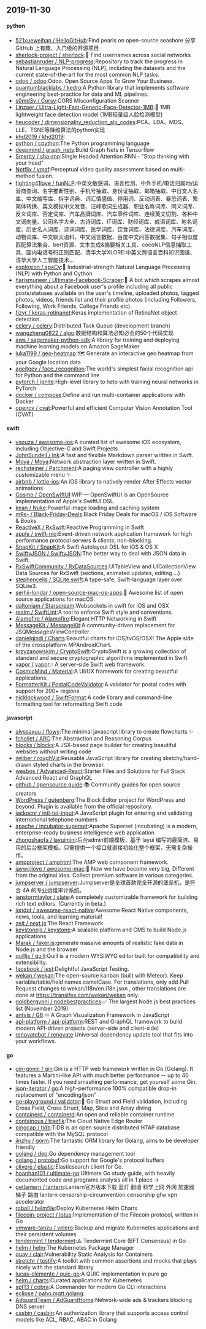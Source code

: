 ## 2019-11-30

#### python
* [521xueweihan / HelloGitHub](https://github.com/521xueweihan/HelloGitHub):Find pearls on open-source seashore 分享 GitHub 上有趣、入门级的开源项目
* [sherlock-project / sherlock](https://github.com/sherlock-project/sherlock):🔎
Find usernames across social networks
* [sebastianruder / NLP-progress](https://github.com/sebastianruder/NLP-progress):Repository to track the progress in Natural Language Processing (NLP), including the datasets and the current state-of-the-art for the most common NLP tasks.
* [odoo / odoo](https://github.com/odoo/odoo):Odoo. Open Source Apps To Grow Your Business.
* [quantumblacklabs / kedro](https://github.com/quantumblacklabs/kedro):A Python library that implements software engineering best-practice for data and ML pipelines.
* [s0md3v / Corsy](https://github.com/s0md3v/Corsy):CORS Misconfiguration Scanner
* [Linzaer / Ultra-Light-Fast-Generic-Face-Detector-1MB](https://github.com/Linzaer/Ultra-Light-Fast-Generic-Face-Detector-1MB):💎
1MB lightweight face detection model (1MB轻量级人脸检测模型)
* [heucoder / dimensionality_reduction_alo_codes](https://github.com/heucoder/dimensionality_reduction_alo_codes):PCA、LDA、MDS、LLE、TSNE等降维算法的python实现
* [khd2019 / khd2019](https://github.com/khd2019/khd2019):
* [python / cpython](https://github.com/python/cpython):The Python programming language
* [deepmind / graph_nets](https://github.com/deepmind/graph_nets):Build Graph Nets in Tensorflow
* [Smerity / sha-rnn](https://github.com/Smerity/sha-rnn):Single Headed Attention RNN - "Stop thinking with your head"
* [Netflix / vmaf](https://github.com/Netflix/vmaf):Perceptual video quality assessment based on multi-method fusion.
* [fighting41love / funNLP](https://github.com/fighting41love/funNLP):中英文敏感词、语言检测、中外手机/电话归属地/运营商查询、名字推断性别、手机号抽取、身份证抽取、邮箱抽取、中日文人名库、中文缩写库、拆字词典、词汇情感值、停用词、反动词表、暴恐词表、繁简体转换、英文模拟中文发音、汪峰歌词生成器、职业名称词库、同义词库、反义词库、否定词库、汽车品牌词库、汽车零件词库、连续英文切割、各种中文词向量、公司名字大全、古诗词库、IT词库、财经词库、成语词库、地名词库、历史名人词库、诗词词库、医学词库、饮食词库、法律词库、汽车词库、动物词库、中文聊天语料、中文谣言数据、百度中文问答数据集、句子相似度匹配算法集合、bert资源、文本生成&摘要相关工具、cocoNLP信息抽取工具、国内电话号码正则匹配、清华大学XLORE:中英文跨语言百科知识图谱、清华大学人工智能技术…
* [explosion / spaCy](https://github.com/explosion/spaCy):💫
Industrial-strength Natural Language Processing (NLP) with Python and Cython
* [harismuneer / Ultimate-Facebook-Scraper](https://github.com/harismuneer/Ultimate-Facebook-Scraper):🤖
A bot which scrapes almost everything about a Facebook user's profile including all public posts/statuses available on the user's timeline, uploaded photos, tagged photos, videos, friends list and their profile photos (including Followers, Following, Work Friends, College Friends etc).
* [fizyr / keras-retinanet](https://github.com/fizyr/keras-retinanet):Keras implementation of RetinaNet object detection.
* [celery / celery](https://github.com/celery/celery):Distributed Task Queue (development branch)
* [wangzheng0822 / algo](https://github.com/wangzheng0822/algo):数据结构和算法必知必会的50个代码实现
* [aws / sagemaker-python-sdk](https://github.com/aws/sagemaker-python-sdk):A library for training and deploying machine learning models on Amazon SageMaker
* [luka1199 / geo-heatmap](https://github.com/luka1199/geo-heatmap):🗺
Generate an interactive geo heatmap from your Google location data
* [ageitgey / face_recognition](https://github.com/ageitgey/face_recognition):The world's simplest facial recognition api for Python and the command line
* [pytorch / ignite](https://github.com/pytorch/ignite):High-level library to help with training neural networks in PyTorch
* [docker / compose](https://github.com/docker/compose):Define and run multi-container applications with Docker
* [opencv / cvat](https://github.com/opencv/cvat):Powerful and efficient Computer Vision Annotation Tool (CVAT)

#### swift
* [vsouza / awesome-ios](https://github.com/vsouza/awesome-ios):A curated list of awesome iOS ecosystem, including Objective-C and Swift Projects
* [JohnSundell / Ink](https://github.com/JohnSundell/Ink):A fast and flexible Markdown parser written in Swift.
* [Moya / Moya](https://github.com/Moya/Moya):Network abstraction layer written in Swift.
* [rechsteiner / Parchment](https://github.com/rechsteiner/Parchment):A paging view controller with a highly customizable menu
✨
* [airbnb / lottie-ios](https://github.com/airbnb/lottie-ios):An iOS library to natively render After Effects vector animations
* [Cosmo / OpenSwiftUI](https://github.com/Cosmo/OpenSwiftUI):WIP — OpenSwiftUI is an OpenSource implementation of Apple's SwiftUI DSL.
* [kean / Nuke](https://github.com/kean/Nuke):Powerful image loading and caching system
* [mRs- / Black-Friday-Deals](https://github.com/mRs-/Black-Friday-Deals):Black Friday Deals for macOS / iOS Software & Books
* [ReactiveX / RxSwift](https://github.com/ReactiveX/RxSwift):Reactive Programming in Swift
* [apple / swift-nio](https://github.com/apple/swift-nio):Event-driven network application framework for high performance protocol servers & clients, non-blocking.
* [SnapKit / SnapKit](https://github.com/SnapKit/SnapKit):A Swift Autolayout DSL for iOS & OS X
* [SwiftyJSON / SwiftyJSON](https://github.com/SwiftyJSON/SwiftyJSON):The better way to deal with JSON data in Swift.
* [RxSwiftCommunity / RxDataSources](https://github.com/RxSwiftCommunity/RxDataSources):UITableView and UICollectionView Data Sources for RxSwift (sections, animated updates, editing ...)
* [stephencelis / SQLite.swift](https://github.com/stephencelis/SQLite.swift):A type-safe, Swift-language layer over SQLite3.
* [serhii-londar / open-source-mac-os-apps](https://github.com/serhii-londar/open-source-mac-os-apps):🚀
Awesome list of open source applications for macOS.
* [daltoniam / Starscream](https://github.com/daltoniam/Starscream):Websockets in swift for iOS and OSX
* [realm / SwiftLint](https://github.com/realm/SwiftLint):A tool to enforce Swift style and conventions.
* [Alamofire / Alamofire](https://github.com/Alamofire/Alamofire):Elegant HTTP Networking in Swift
* [MessageKit / MessageKit](https://github.com/MessageKit/MessageKit):A community-driven replacement for JSQMessagesViewController
* [danielgindi / Charts](https://github.com/danielgindi/Charts):Beautiful charts for iOS/tvOS/OSX! The Apple side of the crossplatform MPAndroidChart.
* [krzyzanowskim / CryptoSwift](https://github.com/krzyzanowskim/CryptoSwift):CryptoSwift is a growing collection of standard and secure cryptographic algorithms implemented in Swift
* [vapor / vapor](https://github.com/vapor/vapor):💧
A server-side Swift web framework.
* [CosmicMind / Material](https://github.com/CosmicMind/Material):A UI/UX framework for creating beautiful applications.
* [FormatterKit / PostalCodeValidator](https://github.com/FormatterKit/PostalCodeValidator):A validator for postal codes with support for 200+ regions
* [nicklockwood / SwiftFormat](https://github.com/nicklockwood/SwiftFormat):A code library and command-line formatting tool for reformatting Swift code

#### javascript
* [alyssaxuu / flowy](https://github.com/alyssaxuu/flowy):The minimal javascript library to create flowcharts
✨
* [fchollet / ARC](https://github.com/fchollet/ARC):The Abstraction and Reasoning Corpus
* [blocks / blocks](https://github.com/blocks/blocks):A JSX-based page builder for creating beautiful websites without writing code
* [jwilber / roughViz](https://github.com/jwilber/roughViz):Reusable JavaScript library for creating sketchy/hand-drawn styled charts in the browser.
* [wesbos / Advanced-React](https://github.com/wesbos/Advanced-React):Starter Files and Solutions for Full Stack Advanced React and GraphQL
* [github / opensource.guide](https://github.com/github/opensource.guide):📚
Community guides for open source creators
* [WordPress / gutenberg](https://github.com/WordPress/gutenberg):The Block Editor project for WordPress and beyond. Plugin is available from the official repository.
* [jackocnr / intl-tel-input](https://github.com/jackocnr/intl-tel-input):A JavaScript plugin for entering and validating international telephone numbers
* [apache / incubator-superset](https://github.com/apache/incubator-superset):Apache Superset (incubating) is a modern, enterprise-ready business intelligence web application
* [zhongshaofa / layuimini](https://github.com/zhongshaofa/layuimini):后台admin前端模板，基于 layui 编写的最简洁、易用的后台框架模板。只需提供一个接口就直接初始化整个框架，无需复杂操作。
* [ampproject / amphtml](https://github.com/ampproject/amphtml):The AMP web component framework.
* [jaywcjlove / awesome-mac](https://github.com/jaywcjlove/awesome-mac): Now we have become very big, Different from the original idea. Collect premium software in various categories.
* [jumpserver / jumpserver](https://github.com/jumpserver/jumpserver):Jumpserver是全球首款完全开源的堡垒机，是符合 4A 的专业运维审计系统。
* [ianstormtaylor / slate](https://github.com/ianstormtaylor/slate):A completely customizable framework for building rich text editors. (Currently in beta.)
* [jondot / awesome-react-native](https://github.com/jondot/awesome-react-native):Awesome React Native components, news, tools, and learning material!
* [zeit / next.js](https://github.com/zeit/next.js):The React Framework
* [keystonejs / keystone](https://github.com/keystonejs/keystone):A scalable platform and CMS to build Node.js applications
* [Marak / faker.js](https://github.com/Marak/faker.js):generate massive amounts of realistic fake data in Node.js and the browser
* [quilljs / quill](https://github.com/quilljs/quill):Quill is a modern WYSIWYG editor built for compatibility and extensibility.
* [facebook / jest](https://github.com/facebook/jest):Delightful JavaScript Testing.
* [wekan / wekan](https://github.com/wekan/wekan):The open-source kanban (built with Meteor). Keep variable/table/field names camelCase. For translations, only add Pull Request changes to wekan/i18n/en.i18n.json , other translations are done at https://transifex.com/wekan/wekan only.
* [goldbergyoni / nodebestpractices](https://github.com/goldbergyoni/nodebestpractices):✅
The largest Node.js best practices list (November 2019)
* [antvis / G6](https://github.com/antvis/G6):♾ A Graph Visualization Framework in JavaScript
* [api-platform / api-platform](https://github.com/api-platform/api-platform):REST and GraphQL framework to build modern API-driven projects (server-side and client-side)
* [renovatebot / renovate](https://github.com/renovatebot/renovate):Universal dependency update tool that fits into your workflows.

#### go
* [gin-gonic / gin](https://github.com/gin-gonic/gin):Gin is a HTTP web framework written in Go (Golang). It features a Martini-like API with much better performance -- up to 40 times faster. If you need smashing performance, get yourself some Gin.
* [json-iterator / go](https://github.com/json-iterator/go):A high-performance 100% compatible drop-in replacement of "encoding/json"
* [go-playground / validator](https://github.com/go-playground/validator):💯
Go Struct and Field validation, including Cross Field, Cross Struct, Map, Slice and Array diving
* [containerd / containerd](https://github.com/containerd/containerd):An open and reliable container runtime
* [containous / traefik](https://github.com/containous/traefik):The Cloud Native Edge Router
* [pingcap / tidb](https://github.com/pingcap/tidb):TiDB is an open source distributed HTAP database compatible with the MySQL protocol
* [jinzhu / gorm](https://github.com/jinzhu/gorm):The fantastic ORM library for Golang, aims to be developer friendly
* [golang / dep](https://github.com/golang/dep):Go dependency management tool
* [golang / protobuf](https://github.com/golang/protobuf):Go support for Google's protocol buffers
* [olivere / elastic](https://github.com/olivere/elastic):Elasticsearch client for Go.
* [hoanhan101 / ultimate-go](https://github.com/hoanhan101/ultimate-go):Ultimate Go study guide, with heavily documented code and programs analysis all in 1 place →
* [getlantern / lantern](https://github.com/getlantern/lantern):Lantern官方版本下载 蓝灯 翻墙 科学上网 外网 加速器 梯子 路由 lantern censorship-circumvention censorship gfw vpn accelerator
* [roboll / helmfile](https://github.com/roboll/helmfile):Deploy Kubernetes Helm Charts
* [filecoin-project / lotus](https://github.com/filecoin-project/lotus):Implementation of the Filecoin protocol, written in Go
* [vmware-tanzu / velero](https://github.com/vmware-tanzu/velero):Backup and migrate Kubernetes applications and their persistent volumes
* [tendermint / tendermint](https://github.com/tendermint/tendermint):⟁ Tendermint Core (BFT Consensus) in Go
* [helm / helm](https://github.com/helm/helm):The Kubernetes Package Manager
* [quay / clair](https://github.com/quay/clair):Vulnerability Static Analysis for Containers
* [stretchr / testify](https://github.com/stretchr/testify):A toolkit with common assertions and mocks that plays nicely with the standard library
* [lucas-clemente / quic-go](https://github.com/lucas-clemente/quic-go):A QUIC implementation in pure go
* [helm / charts](https://github.com/helm/charts):Curated applications for Kubernetes
* [spf13 / cobra](https://github.com/spf13/cobra):A Commander for modern Go CLI interactions
* [eclipse / paho.mqtt.golang](https://github.com/eclipse/paho.mqtt.golang):
* [AdguardTeam / AdGuardHome](https://github.com/AdguardTeam/AdGuardHome):Network-wide ads & trackers blocking DNS server
* [casbin / casbin](https://github.com/casbin/casbin):An authorization library that supports access control models like ACL, RBAC, ABAC in Golang
